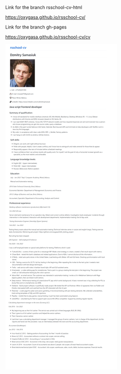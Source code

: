 Link for the branch rsschool-cv-html

https://oxygasa.github.io/rsschool-cv/

Link for the branch gh-pages

https://oxygasa.github.io/rsschool-cv/cv

![result screenshot](result_screenshot.png)